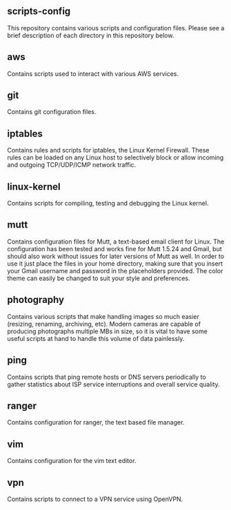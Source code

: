scripts-config
--------------
This repository contains various scripts and configuration files. Please see a
brief description of each directory in this repository below.

## aws
Contains scripts used to interact with various AWS services.

## git
Contains git configuration files.

## iptables
Contains rules and scripts for iptables, the Linux Kernel Firewall. These rules
can be loaded on any Linux host to selectively block or allow incoming and
outgoing TCP/UDP/ICMP network traffic.

## linux-kernel
Contains scripts for compiling, testing and debugging the Linux kernel.

## mutt
Contains configuration files for Mutt, a text-based email client for Linux. The
configuration has been tested and works fine for Mutt 1.5.24 and Gmail, but
should also work without issues for later versions of Mutt as well. In order to
use it just place the files in your home directory, making sure that you insert
your Gmail username and password in the placeholders provided. The color theme
can easily be changed to suit your style and preferences.

## photography
Contains various scripts that make handling images so much easier (resizing,
renaming, archiving, etc). Modern cameras are capable of producing photographs
multiple MBs in size, so it is vital to have some useful scripts at hand to
handle this volume of data painlessly.

## ping
Contains scripts that ping remote hosts or DNS servers periodically to gather
statistics about ISP service interruptions and overall service quality.

## ranger
Contains configuration for ranger, the text based file manager.

## vim
Contains configuration for the vim text editor.

## vpn
Contains scripts to connect to a VPN service using OpenVPN.

